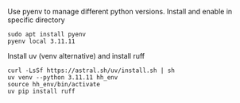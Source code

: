 Use pyenv to manage different python versions.
Install and enable in specific directory
```
sudo apt install pyenv
pyenv local 3.11.11
```

Install uv (venv alternative) and install ruff
```
curl -LsSf https://astral.sh/uv/install.sh | sh
uv venv --python 3.11.11 hh_env
source hh_env/bin/activate
uv pip install ruff
```